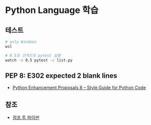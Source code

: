 # Python Language 학습

## 테스트

```sh
# only Windows
wsl
```

```sh
# 0.5초 간격으로 pytest 실행
watch -n 0.5 pytest -v list.py
```

## PEP 8: E302 expected 2 blank lines

- [Python Enhancement Proposals 8 – Style Guide for Python Code](https://peps.python.org/pep-0008/#blank-lines)

## 참조

- [점프 투 파이썬](https://wikidocs.net/book/1)
